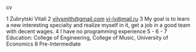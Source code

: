 cv

1 Zubrytski Vitali 
2 vilysmith@gmail.com  vi-ly@mail.ru
3 My goal is to learn a new interesting specialty and realize myself in it, get a job in a good team with decent wages. 
4 I have no programming experience
5 -
6 -
7 Education: College of Engineering,  College of Music, University of Economics
8 Pre-Intermediate 
